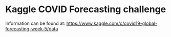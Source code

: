 <h1> Kaggle COVID Forecasting challenge </h1>


 Information can be found at: https://www.kaggle.com/c/covid19-global-forecasting-week-5/data

